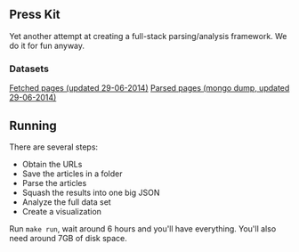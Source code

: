 ## Press Kit

Yet another attempt at creating a full-stack parsing/analysis framework.
We do it for fun anyway.

### Datasets
[Fetched pages (updated 29-06-2014)](https://mega.co.nz/#!asQHTJ6D!VYiKiKKZISQsYPlAa0XeodcO1ImxrTd-oTIzrwjCIx4)
[Parsed pages (mongo dump, updated 29-06-2014)](https://mega.co.nz/#!iwYTSJoK!nhlFpGNYxpafyUoh1KDNViirjXzK3GQ7oz0inXmmwfg)

## Running

There are several steps:

- Obtain the URLs
- Save the articles in a folder
- Parse the articles
- Squash the results into one big JSON
- Analyze the full data set
- Create a visualization

Run `make run`, wait around 6 hours and you'll have everything.
You'll also need around 7GB of disk space.


